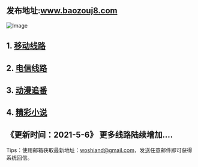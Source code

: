 ## 发布地址:www.baozouj8.com

![Image](bg.jpg)
## 1.  [移动线路](https://www.baozouj13.xyz)
## 2.  [电信线路](https://www.baozou11.xyz/zhongweidou.html)
## 3.  [动漫追番](https://www.baozou11.xyz/manhua.html)
## 4.  [精彩小说](https:https://www.baozou11.xyz/baozoulangman.html)


## 《更新时间：2021-5-6》 更多线路陆续增加....

Tips：使用邮箱获取最新地址：woshiand@gmail.com，发送任意邮件即可获得系统回信。
